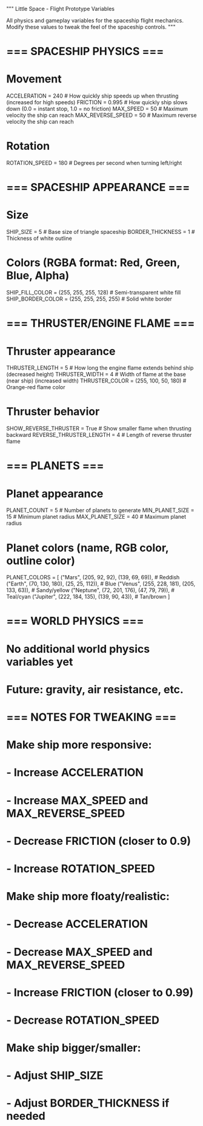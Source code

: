 """
Little Space - Flight Prototype Variables

All physics and gameplay variables for the spaceship flight mechanics.
Modify these values to tweak the feel of the spaceship controls.
"""

# === SPACESHIP PHYSICS ===

# Movement
ACCELERATION = 240          # How quickly ship speeds up when thrusting (increased for high speeds)
FRICTION = 0.995           # How quickly ship slows down (0.0 = instant stop, 1.0 = no friction)
MAX_SPEED = 50         # Maximum velocity the ship can reach
MAX_REVERSE_SPEED = 50    # Maximum reverse velocity the ship can reach

# Rotation  
ROTATION_SPEED = 180       # Degrees per second when turning left/right

# === SPACESHIP APPEARANCE ===

# Size
SHIP_SIZE = 5              # Base size of triangle spaceship
BORDER_THICKNESS = 1       # Thickness of white outline

# Colors (RGBA format: Red, Green, Blue, Alpha)
SHIP_FILL_COLOR = (255, 255, 255, 128)    # Semi-transparent white fill
SHIP_BORDER_COLOR = (255, 255, 255, 255)  # Solid white border

# === THRUSTER/ENGINE FLAME ===

# Thruster appearance
THRUSTER_LENGTH = 5            # How long the engine flame extends behind ship (decreased height)
THRUSTER_WIDTH = 4             # Width of flame at the base (near ship) (increased width)
THRUSTER_COLOR = (255, 100, 50, 180)  # Orange-red flame color

# Thruster behavior  
SHOW_REVERSE_THRUSTER = True   # Show smaller flame when thrusting backward
REVERSE_THRUSTER_LENGTH = 4    # Length of reverse thruster flame

# === PLANETS ===

# Planet appearance
PLANET_COUNT = 5                   # Number of planets to generate
MIN_PLANET_SIZE = 15              # Minimum planet radius
MAX_PLANET_SIZE = 40              # Maximum planet radius

# Planet colors (name, RGB color, outline color)
PLANET_COLORS = [
    ("Mars", (205, 92, 92), (139, 69, 69)),        # Reddish
    ("Earth", (70, 130, 180), (25, 25, 112)),      # Blue
    ("Venus", (255, 228, 181), (205, 133, 63)),    # Sandy/yellow
    ("Neptune", (72, 201, 176), (47, 79, 79)),     # Teal/cyan
    ("Jupiter", (222, 184, 135), (139, 90, 43)),   # Tan/brown
]

# === WORLD PHYSICS ===

# No additional world physics variables yet
# Future: gravity, air resistance, etc.

# === NOTES FOR TWEAKING ===

# Make ship more responsive:
#   - Increase ACCELERATION
#   - Increase MAX_SPEED and MAX_REVERSE_SPEED
#   - Decrease FRICTION (closer to 0.9)
#   - Increase ROTATION_SPEED

# Make ship more floaty/realistic:  
#   - Decrease ACCELERATION
#   - Decrease MAX_SPEED and MAX_REVERSE_SPEED
#   - Increase FRICTION (closer to 0.99)
#   - Decrease ROTATION_SPEED

# Make ship bigger/smaller:
#   - Adjust SHIP_SIZE
#   - Adjust BORDER_THICKNESS if needed